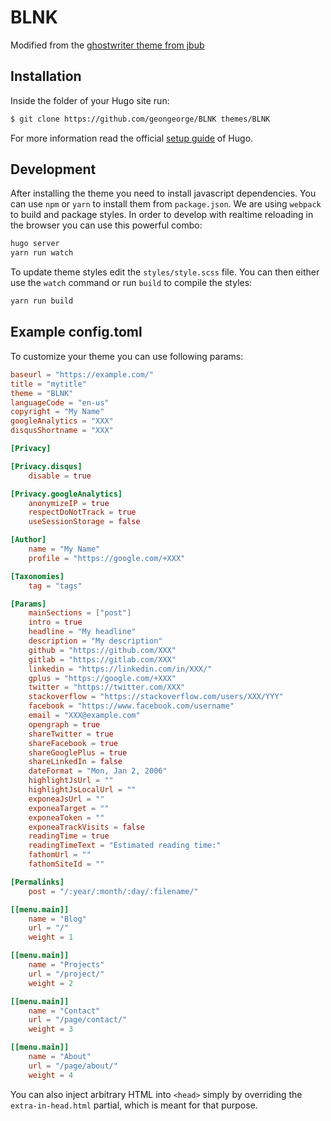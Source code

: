 # BLNK

Modified from the [ghostwriter theme from jbub](https://github.com/jbub/ghostwriter)


## Installation

Inside the folder of your Hugo site run:

```bash
$ git clone https://github.com/geongeorge/BLNK themes/BLNK
```

For more information read the official [setup guide](//gohugo.io/overview/installing/) of Hugo.

## Development

After installing the theme you need to install javascript dependencies. You can use 
`npm` or `yarn` to install them from `package.json`. We are using `webpack` to build
and package styles. In order to develop with realtime reloading in the browser you can 
use this powerful combo:

```bash
hugo server
yarn run watch
```

To update theme styles edit the `styles/style.scss` file. You can then either use the `watch` command
or run `build` to compile the styles:

```bash
yarn run build
```

## Example config.toml

To customize your theme you can use following params:

```toml
baseurl = "https://example.com/"
title = "mytitle"
theme = "BLNK"
languageCode = "en-us"
copyright = "My Name"
googleAnalytics = "XXX"
disqusShortname = "XXX"

[Privacy]

[Privacy.disqus]
    disable = true

[Privacy.googleAnalytics]
    anonymizeIP = true
    respectDoNotTrack = true
    useSessionStorage = false

[Author]
    name = "My Name"
    profile = "https://google.com/+XXX"

[Taxonomies]
    tag = "tags"

[Params]
    mainSections = ["post"]
    intro = true
    headline = "My headline"
    description = "My description"
    github = "https://github.com/XXX"
    gitlab = "https://gitlab.com/XXX"
    linkedin = "https://linkedin.com/in/XXX/"
    gplus = "https://google.com/+XXX"
    twitter = "https://twitter.com/XXX"
    stackoverflow = "https://stackoverflow.com/users/XXX/YYY"
    facebook = "https://www.facebook.com/username"
    email = "XXX@example.com"
    opengraph = true
    shareTwitter = true
    shareFacebook = true
    shareGooglePlus = true
    shareLinkedIn = false
    dateFormat = "Mon, Jan 2, 2006"
    highlightJsUrl = ""
    highlightJsLocalUrl = ""
    exponeaJsUrl = ""
    exponeaTarget = ""
    exponeaToken = ""
    exponeaTrackVisits = false
    readingTime = true
    readingTimeText = "Estimated reading time:"
    fathomUrl = ""
    fathomSiteId = ""

[Permalinks]
    post = "/:year/:month/:day/:filename/"

[[menu.main]]
    name = "Blog"
    url = "/"
    weight = 1

[[menu.main]]
    name = "Projects"
    url = "/project/"
    weight = 2

[[menu.main]]
    name = "Contact"
    url = "/page/contact/"
    weight = 3

[[menu.main]]
    name = "About"
    url = "/page/about/"
    weight = 4
```

You can also inject arbitrary HTML into `<head>` simply by overriding the `extra-in-head.html`
partial, which is meant for that purpose.
